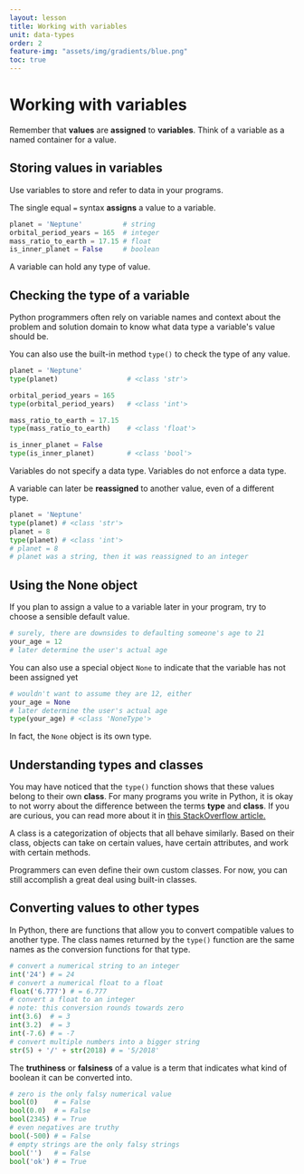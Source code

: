 ```yaml
---
layout: lesson
title: Working with variables
unit: data-types
order: 2
feature-img: "assets/img/gradients/blue.png"
toc: true
---
```


# Working with variables

Remember that **values** are **assigned** to **variables**. Think of a variable as a named container for a value.

## Storing values in variables

Use variables to store and refer to data in your programs.

The single equal `=` syntax **assigns** a value to a variable.

```python
planet = 'Neptune'          # string
orbital_period_years = 165  # integer
mass_ratio_to_earth = 17.15 # float
is_inner_planet = False     # boolean
```

A variable can hold any type of value.

## Checking the type of a variable

Python programmers often rely on variable names and context about the problem and solution domain to know what data type a variable's value should be.

You can also use the built-in method `type()` to check the type of any value.

```python
planet = 'Neptune'
type(planet)                 # <class 'str'>
```

```python
orbital_period_years = 165  
type(orbital_period_years)   # <class 'int'>
```

```python
mass_ratio_to_earth = 17.15 
type(mass_ratio_to_earth)    # <class 'float'>
```

```python
is_inner_planet = False     
type(is_inner_planet)        # <class 'bool'>
```

Variables do not specify a data type. Variables do not enforce a data type.

A variable can later be **reassigned** to another value, even of a different type.

```python
planet = 'Neptune'
type(planet) # <class 'str'>
planet = 8
type(planet) # <class 'int'>
# planet = 8
# planet was a string, then it was reassigned to an integer
```

## Using the None object

If you plan to assign a value to a variable later in your program, try to choose a sensible default value.

```python
# surely, there are downsides to defaulting someone's age to 21
your_age = 12
# later determine the user's actual age
```

You can also use a special object `None` to indicate that the variable has not been assigned yet

```python
# wouldn't want to assume they are 12, either
your_age = None
# later determine the user's actual age
type(your_age) # <class 'NoneType'>
```

In fact, the `None` object is its own type.

## Understanding types and classes

You may have noticed that the `type()` function shows that these values belong to their own **class**. For many programs you write in Python, it is okay to not worry about the difference between the terms **type** and **class**. If you are curious, you can read more about it in [this StackOverflow article.](https://stackoverflow.com/questions/35958961/class-vs-type-in-python)

A class is a categorization of objects that all behave similarly. Based on their class, objects can take on certain values, have certain attributes, and work with certain methods.

Programmers can even define their own custom classes. For now, you can still accomplish a great deal using built-in classes.

## Converting values to other types

In Python, there are functions that allow you to convert compatible values to another type. The class names returned by the `type()` function are the same names as the conversion functions for that type.

```python
# convert a numerical string to an integer
int('24') # = 24
# convert a numerical float to a float
float('6.777') # = 6.777
# convert a float to an integer
# note: this conversion rounds towards zero
int(3.6)  # = 3
int(3.2)  # = 3
int(-7.6) # = -7
# convert multiple numbers into a bigger string
str(5) + '/' + str(2018) # = '5/2018'
```

The **truthiness** or **falsiness** of a value is a term that indicates what kind of boolean it can be converted into.

```python
# zero is the only falsy numerical value
bool(0)    # = False
bool(0.0)  # = False
bool(2345) # = True
# even negatives are truthy
bool(-500) # = False
# empty strings are the only falsy strings
bool('')   # = False
bool('ok') # = True
```
